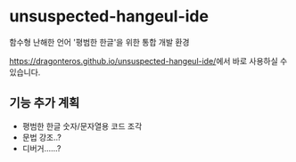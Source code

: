 # unsuspected-hangeul-ide
함수형 난해한 언어 '평범한 한글'을 위한 통합 개발 환경

<https://dragonteros.github.io/unsuspected-hangeul-ide/>에서 바로 사용하실 수 있습니다.

## 기능 추가 계획
- 평범한 한글 숫자/문자열용 코드 조각
- 문법 강조..?
- 디버거......?
